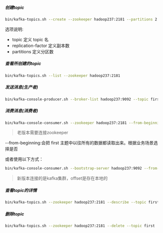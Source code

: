 ##### 创建topic
```sh
bin/kafka-topics.sh --create --zookeeper hadoop237:2181 --partitions 2 --replication-factor 2 --topic first
```
选项说明:
- topic 定义 topic 名
- replication-factor 定义副本数
- partitions 定义分区数

##### 查看所创建的topic
```sh
bin/kafka-topics.sh --list --zookeeper hadoop237:2181
```
##### 发送消息(生产者)
```sh
bin/kafka-console-producer.sh --broker-list hadoop237:9092 --topic first
```
##### 消费消息(消费者)
```sh
bin/kafka-console-consumer.sh --zookeeper hadoop237:2181 --from-beginning --topic first
```
> 老版本需要连接zookeeper

--from-beginning:会把 first 主题中以往所有的数据都读取出来。根据业务场景选择是否

或者使用以下方式：
```sh
bin/kafka-console-consumer.sh --bootstrap-server hadoop237:9092 --from-beginning --topic first
```
> 新版本连接的是kafka集群，offset是存在本地的

##### 查看topic的详情
```sh
bin/kafka-topics.sh --zookeeper hadoop237:2181 --describe --topic first
```
##### 删除topic
```sh
bin/kafka-topics.sh --zookeeper hadoop237:2181 --delete --topic first
```
